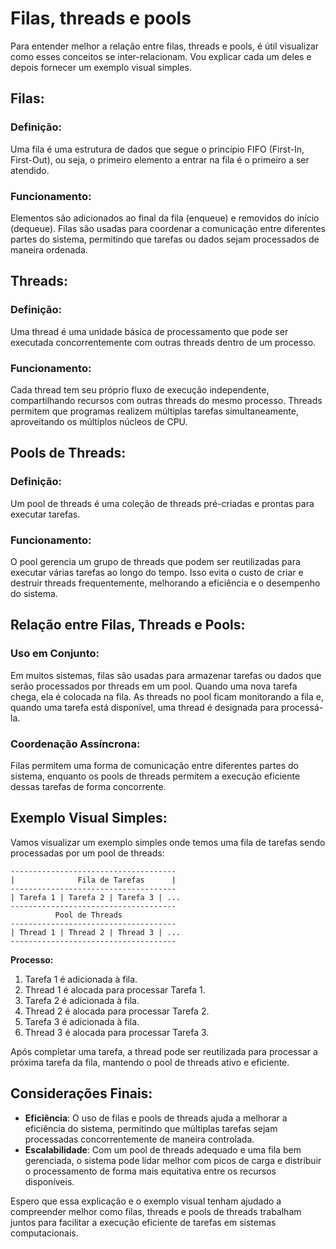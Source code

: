 # Filas, threads e pools

Para entender melhor a relação entre filas, threads e pools, é útil visualizar como esses conceitos se inter-relacionam. Vou explicar cada um deles e depois fornecer um exemplo visual simples.

## Filas:

### Definição:

Uma fila é uma estrutura de dados que segue o princípio FIFO (First-In, First-Out), ou seja, o primeiro elemento a entrar na fila é o primeiro a ser atendido.

### Funcionamento:

Elementos são adicionados ao final da fila (enqueue) e removidos do início (dequeue). Filas são usadas para coordenar a comunicação entre diferentes partes do sistema, permitindo que tarefas ou dados sejam processados de maneira ordenada.

## Threads:

### Definição:

Uma thread é uma unidade básica de processamento que pode ser executada concorrentemente com outras threads dentro de um processo.

### Funcionamento:

Cada thread tem seu próprio fluxo de execução independente, compartilhando recursos com outras threads do mesmo processo. Threads permitem que programas realizem múltiplas tarefas simultaneamente, aproveitando os múltiplos núcleos de CPU.

## Pools de Threads:

### Definição:

Um pool de threads é uma coleção de threads pré-criadas e prontas para executar tarefas.

### Funcionamento:

O pool gerencia um grupo de threads que podem ser reutilizadas para executar várias tarefas ao longo do tempo. Isso evita o custo de criar e destruir threads frequentemente, melhorando a eficiência e o desempenho do sistema.

## Relação entre Filas, Threads e Pools:

### Uso em Conjunto:

Em muitos sistemas, filas são usadas para armazenar tarefas ou dados que serão processados por threads em um pool. Quando uma nova tarefa chega, ela é colocada na fila. As threads no pool ficam monitorando a fila e, quando uma tarefa está disponível, uma thread é designada para processá-la.

### Coordenação Assíncrona:

Filas permitem uma forma de comunicação entre diferentes partes do sistema, enquanto os pools de threads permitem a execução eficiente dessas tarefas de forma concorrente.

## Exemplo Visual Simples:

Vamos visualizar um exemplo simples onde temos uma fila de tarefas sendo processadas por um pool de threads:

```
-------------------------------------
|              Fila de Tarefas      |
-------------------------------------
| Tarefa 1 | Tarefa 2 | Tarefa 3 | ...
-------------------------------------
          Pool de Threads
-------------------------------------
| Thread 1 | Thread 2 | Thread 3 | ...
-------------------------------------
```

**Processo:**

1. Tarefa 1 é adicionada à fila.
2. Thread 1 é alocada para processar Tarefa 1.
3. Tarefa 2 é adicionada à fila.
4. Thread 2 é alocada para processar Tarefa 2.
5. Tarefa 3 é adicionada à fila.
6. Thread 3 é alocada para processar Tarefa 3.

Após completar uma tarefa, a thread pode ser reutilizada para processar a próxima tarefa da fila, mantendo o pool de threads ativo e eficiente.

## Considerações Finais:

- **Eficiência**: O uso de filas e pools de threads ajuda a melhorar a eficiência do sistema, permitindo que múltiplas tarefas sejam processadas concorrentemente de maneira controlada.
- **Escalabilidade**: Com um pool de threads adequado e uma fila bem gerenciada, o sistema pode lidar melhor com picos de carga e distribuir o processamento de forma mais equitativa entre os recursos disponíveis.

Espero que essa explicação e o exemplo visual tenham ajudado a compreender melhor como filas, threads e pools de threads trabalham juntos para facilitar a execução eficiente de tarefas em sistemas computacionais.
